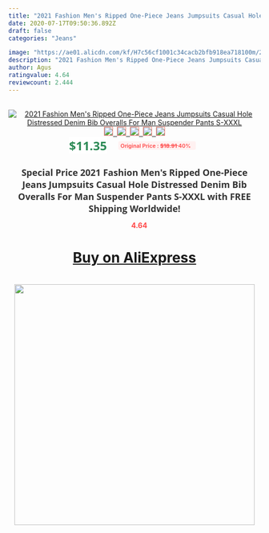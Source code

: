 ```yaml
---
title: "2021 Fashion Men's Ripped One-Piece Jeans Jumpsuits Casual Hole Distressed Denim Bib Overalls For Man Suspender Pants S-XXXL"
date: 2020-07-17T09:50:36.892Z
draft: false
categories: "Jeans"

image: "https://ae01.alicdn.com/kf/H7c56cf1001c34cacb2bfb918ea718100m/2021-Fashion-Men-s-Ripped-One-Piece-Jeans-Jumpsuits-Casual-Hole-Distressed-Denim-Bib-Overalls-For.jpg"
description: "2021 Fashion Men's Ripped One-Piece Jeans Jumpsuits Casual Hole Distressed Denim Bib Overalls For Man Suspender Pants S-XXXL"
author: Agus
ratingvalue: 4.64
reviewcount: 2.444
---
```

<br>
<div style="text-align: center;">
<a href="https://s.click.aliexpress.com/e/_AmEPnX" target="_blank" rel="nofollow noopener noreferrer"><img alt="2021 Fashion Men's Ripped One-Piece Jeans Jumpsuits Casual Hole Distressed Denim Bib Overalls For Man Suspender Pants S-XXXL" class="magnifier-image" src="https://ae01.alicdn.com/kf/H7c56cf1001c34cacb2bfb918ea718100m/2021-Fashion-Men-s-Ripped-One-Piece-Jeans-Jumpsuits-Casual-Hole-Distressed-Denim-Bib-Overalls-For.jpg_640x640.jpg">
<br>
<img style="border:1px solid salmon" src="https://ae01.alicdn.com/kf/H7c56cf1001c34cacb2bfb918ea718100m/2021-Fashion-Men-s-Ripped-One-Piece-Jeans-Jumpsuits-Casual-Hole-Distressed-Denim-Bib-Overalls-For.jpg_120x120.jpg">&nbsp;&nbsp;<img style="border:1px solid salmon" src="https://ae01.alicdn.com/kf/Hbcaa1bd93f144d58baf8e3ca89fe5d9cP/2021-Fashion-Men-s-Ripped-One-Piece-Jeans-Jumpsuits-Casual-Hole-Distressed-Denim-Bib-Overalls-For.jpg_120x120.jpg">&nbsp;&nbsp;<img style="border:1px solid salmon" src="https://ae01.alicdn.com/kf/H3c9b7f4536fc4548b46dba220d96f067n/2021-Fashion-Men-s-Ripped-One-Piece-Jeans-Jumpsuits-Casual-Hole-Distressed-Denim-Bib-Overalls-For.jpg_120x120.jpg">&nbsp;&nbsp;<img style="border:1px solid salmon" src="https://ae01.alicdn.com/kf/H139cd00c1a7e42bfb8d008ed9a0b63a7v/2021-Fashion-Men-s-Ripped-One-Piece-Jeans-Jumpsuits-Casual-Hole-Distressed-Denim-Bib-Overalls-For.jpg_120x120.jpg">&nbsp;&nbsp;<img style="border:1px solid salmon" src="https://ae01.alicdn.com/kf/Hd88613f6c54b440abd2454b94c5022faH/2021-Fashion-Men-s-Ripped-One-Piece-Jeans-Jumpsuits-Casual-Hole-Distressed-Denim-Bib-Overalls-For.jpg_120x120.jpg"></a></div><br0>
<div style="text-align: center;"><span style="background-color: white; border: 0px; box-sizing: border-box; color: seagreen; display: inline-block; font-family: &quot;open sans&quot; , &quot;arial&quot; , &quot;helvetica&quot; , sans-serif , &quot;heiti&quot;; font-size: 24px; font-stretch: inherit; font-weight: 700; line-height: inherit; margin: 0px 10px 0px 0px; padding: 0px; vertical-align: middle;">$11.35 </span>
<span style="background: rgb(255 , 241 , 241); border-radius: 3px; border: 0px; box-sizing: border-box; color: #ff4747; display: inline-block; font-family: inherit; font-size: 12px; font-stretch: inherit; font-style: inherit; font-variant: inherit; font-weight: 600; line-height: inherit; margin: 0px; padding: 2px 5px; transform: scale(0.9); vertical-align: middle;">Original Price : <b style="text-decoration: line-through;">$18.91 </b> 40%&nbsp;&nbsp;</span></div>
<h1 style="color: #333333; display: inline-block; font-family: &quot;open sans&quot; , &quot;arial&quot; , &quot;helvetica&quot; , sans-serif , &quot;heiti&quot;; font-size: 18px; font-stretch: inherit; font-weight: 700; text-align: center;">Special Price 2021 Fashion Men's Ripped One-Piece Jeans Jumpsuits Casual Hole Distressed Denim Bib Overalls For Man Suspender Pants S-XXXL with FREE Shipping Worldwide!</h1>
<div style="color: #ff4747; text-align: center;">
<img src="https://4.bp.blogspot.com/-M0ZcTcb-5uY/XleCXlxnR4I/AAAAAAAAAEc/OrjgMkXV1oMQFaCRZj5HQwOCBcu3w1FegCPcBGAYYCw/s1600/star.png" style="height: 15px;">&nbsp;<b>4.64</b></div>
<div class="button_cont" align="center"><a class="buynow_a" href="https://s.click.aliexpress.com/e/_AmEPnX" target="_blank" rel="nofollow noopener noreferrer"><H1>Buy on AliExpress</H1></a></div><br>
<div class="separator" style="clear: both; text-align: center;">
<img src="https://lh3.googleusercontent.com/-pTy5HemUv9M/XlePHvY0dAI/AAAAAAAAAE4/0nX5iRUoIWY8eMW9Dpxeirr157OZliDIgCLcBGAsYHQ/s1600/badge.gif" width="480">
</div>
